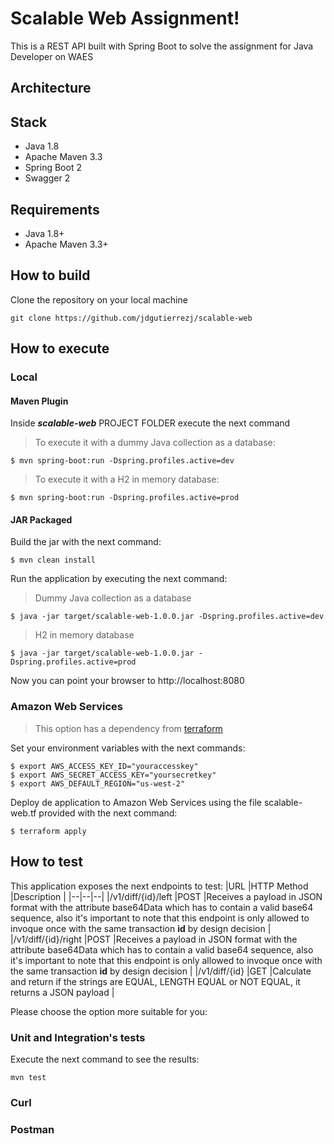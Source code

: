 # Scalable Web Assignment!

This is a REST API built with Spring Boot to solve the assignment for Java Developer on WAES
## Architecture


## Stack

 - Java 1.8
 - Apache Maven 3.3
 - Spring Boot 2
 - Swagger 2

## Requirements

 - Java 1.8+
 - Apache Maven 3.3+

## How to build
Clone the repository on your local machine

    git clone https://github.com/jdgutierrezj/scalable-web


## How to execute 
### Local
#### Maven Plugin
Inside ***scalable-web*** PROJECT FOLDER execute the next command

> To execute it with a dummy Java collection as a database:

    $ mvn spring-boot:run -Dspring.profiles.active=dev

> To execute it with a H2 in memory database:

    $ mvn spring-boot:run -Dspring.profiles.active=prod
#### JAR Packaged
Build the jar with the next command:

    $ mvn clean install
Run the application by executing the next command:

> Dummy Java collection as a database

    $ java -jar target/scalable-web-1.0.0.jar -Dspring.profiles.active=dev
> H2 in memory database

    $ java -jar target/scalable-web-1.0.0.jar -Dspring.profiles.active=prod
Now you can point your browser to http://localhost:8080
### Amazon Web Services

> This option has a dependency from [terraform](http://terraform.io)

Set your environment variables with the next commands:
    
	$ export AWS_ACCESS_KEY_ID="youraccesskey"
	$ export AWS_SECRET_ACCESS_KEY="yoursecretkey"
	$ export AWS_DEFAULT_REGION="us-west-2"
	
Deploy de application to Amazon Web Services using the file scalable-web.tf provided with the next command:

    $ terraform apply

## How to test
This application exposes the next endpoints to test:
|URL  |HTTP Method  |Description  |
|--|--|--|
|/v1/diff/{id}/left  |POST  |Receives a payload in JSON format with the attribute base64Data which has to contain a valid base64 sequence, also it's important to note that this endpoint is only allowed to invoque once with the same transaction **id** by design decision |
|/v1/diff/{id}/right  |POST  |Receives a payload in JSON format with the attribute base64Data which has to contain a valid base64 sequence, also it's important to note that this endpoint is only allowed to invoque once with the same transaction **id** by design decision  |
|/v1/diff/{id} |GET  |Calculate and return if the strings are EQUAL, LENGTH EQUAL or NOT EQUAL, it returns a JSON payload  |


Please choose the option more suitable for you:
### Unit and Integration's tests
Execute the next command to see the results:

    mvn test

### Curl

### Postman
